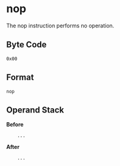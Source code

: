 # nop

The nop instruction performs no operation.

## Byte Code
```
0x00
```

## Format
```
nop
```

## Operand Stack
**Before**  
```
    ...
```

**After**
```
    ...
```